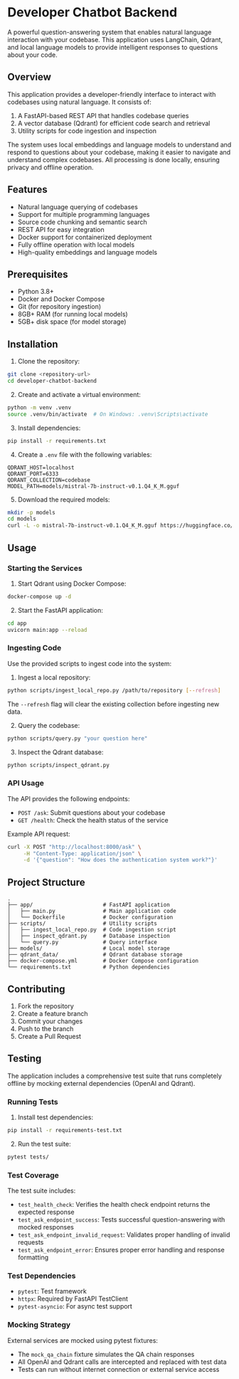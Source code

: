 # Developer Chatbot Backend

A powerful question-answering system that enables natural language interaction with your codebase. This application uses LangChain, Qdrant, and local language models to provide intelligent responses to questions about your code.

## Overview

This application provides a developer-friendly interface to interact with codebases using natural language. It consists of:

1. A FastAPI-based REST API that handles codebase queries
2. A vector database (Qdrant) for efficient code search and retrieval
3. Utility scripts for code ingestion and inspection

The system uses local embeddings and language models to understand and respond to questions about your codebase, making it easier to navigate and understand complex codebases. All processing is done locally, ensuring privacy and offline operation.

## Features

- Natural language querying of codebases
- Support for multiple programming languages
- Source code chunking and semantic search
- REST API for easy integration
- Docker support for containerized deployment
- Fully offline operation with local models
- High-quality embeddings and language models

## Prerequisites

- Python 3.8+
- Docker and Docker Compose
- Git (for repository ingestion)
- 8GB+ RAM (for running local models)
- 5GB+ disk space (for model storage)

## Installation

1. Clone the repository:
```bash
git clone <repository-url>
cd developer-chatbot-backend
```

2. Create and activate a virtual environment:
```bash
python -m venv .venv
source .venv/bin/activate  # On Windows: .venv\Scripts\activate
```

3. Install dependencies:
```bash
pip install -r requirements.txt
```

4. Create a `.env` file with the following variables:
```
QDRANT_HOST=localhost
QDRANT_PORT=6333
QDRANT_COLLECTION=codebase
MODEL_PATH=models/mistral-7b-instruct-v0.1.Q4_K_M.gguf
```

5. Download the required models:
```bash
mkdir -p models
cd models
curl -L -o mistral-7b-instruct-v0.1.Q4_K_M.gguf https://huggingface.co/TheBloke/Mistral-7B-Instruct-v0.1-GGUF/resolve/main/mistral-7b-instruct-v0.1.Q4_K_M.gguf
```

## Usage

### Starting the Services

1. Start Qdrant using Docker Compose:
```bash
docker-compose up -d
```

2. Start the FastAPI application:
```bash
cd app
uvicorn main:app --reload
```

### Ingesting Code

Use the provided scripts to ingest code into the system:

1. Ingest a local repository:
```bash
python scripts/ingest_local_repo.py /path/to/repository [--refresh]
```
The `--refresh` flag will clear the existing collection before ingesting new data.

2. Query the codebase:
```bash
python scripts/query.py "your question here"
```

3. Inspect the Qdrant database:
```bash
python scripts/inspect_qdrant.py
```

### API Usage

The API provides the following endpoints:

- `POST /ask`: Submit questions about your codebase
- `GET /health`: Check the health status of the service

Example API request:
```bash
curl -X POST "http://localhost:8000/ask" \
     -H "Content-Type: application/json" \
     -d '{"question": "How does the authentication system work?"}'
```

## Project Structure

```
.
├── app/                      # FastAPI application
│   ├── main.py               # Main application code
│   └── Dockerfile            # Docker configuration
├── scripts/                  # Utility scripts
│   ├── ingest_local_repo.py  # Code ingestion script
│   ├── inspect_qdrant.py     # Database inspection
│   └── query.py              # Query interface
├── models/                   # Local model storage
├── qdrant_data/              # Qdrant database storage
├── docker-compose.yml        # Docker Compose configuration
└── requirements.txt          # Python dependencies
```

## Contributing

1. Fork the repository
2. Create a feature branch
3. Commit your changes
4. Push to the branch
5. Create a Pull Request

## Testing

The application includes a comprehensive test suite that runs completely offline by mocking external dependencies (OpenAI and Qdrant).

### Running Tests

1. Install test dependencies:
```bash
pip install -r requirements-test.txt
```

2. Run the test suite:
```bash
pytest tests/
```

### Test Coverage

The test suite includes:

- `test_health_check`: Verifies the health check endpoint returns the expected response
- `test_ask_endpoint_success`: Tests successful question-answering with mocked responses
- `test_ask_endpoint_invalid_request`: Validates proper handling of invalid requests
- `test_ask_endpoint_error`: Ensures proper error handling and response formatting

### Test Dependencies

- `pytest`: Test framework
- `httpx`: Required by FastAPI TestClient
- `pytest-asyncio`: For async test support

### Mocking Strategy

External services are mocked using pytest fixtures:
- The `mock_qa_chain` fixture simulates the QA chain responses
- All OpenAI and Qdrant calls are intercepted and replaced with test data
- Tests can run without internet connection or external service access
